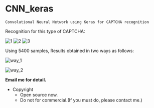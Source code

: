 # CNN_keras

`Convolutional Neural Network using Keras for CAPTCHA recognition`

Recognition for this type of CAPTCHA:

![1](https://github.com/skyduy/CNN_keras/raw/master/sample_all/001.jpg)
![2](https://github.com/skyduy/CNN_keras/raw/master/sample_all/006.jpg)
![3](https://github.com/skyduy/CNN_keras/raw/master/sample_all/012.jpg)


Using 5400 samples, Results obtained in two ways as follows:

![way_1](https://github.com/skyduy/CNN_keras/raw/master/core/tmp/ac1.jpg)

![way_2](https://github.com/skyduy/CNN_keras/raw/master/core/tmp/ac2.jpg)


**Email me for detail.**

* Copyright
  * Open source now.
  * Do not for commercial.(If you must do, please contact me.)
